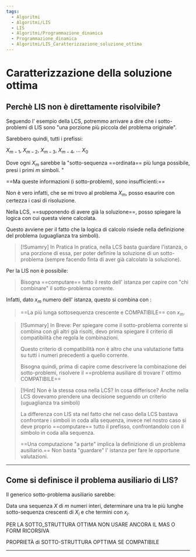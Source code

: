 ```yaml
---
tags:
  - Algoritmi
  - Algoritmi/LIS
  - LIS
  - Algoritmi/Programmazione_dinamica
  - Programmazione_dinamica
  - Algoritmi/LIS_Caratterizzazione_soluzione_ottima
---
```


# Caratterizzazione della soluzione ottima

## Perchè LIS non è direttamente risolvibile?

Seguendo l' esempio della LCS, potremmo arrivare a dire che i sotto-problemi di LIS sono "una porzione più piccola del problema originale".

Sarebbero quindi, tutti i prefissi: 

$X_{m-1}$, $X_{m-2}$, $X_{m-3}$, $X_{m-4}$, ... $X_{0}$ 

Dove ogni $X_m$ sarebbe la "sotto-sequenza ==ordinata== più lunga possibile, presi i primi $m$ simboli. "

==Ma queste informazioni (i sotto-problemi), sono insufficienti:==

Non è vero infatti, che se mi trovo al problema $X_m$, posso esaurire con certezza i casi di risoluzione.

Nella LCS, ==supponendo di avere già la soluzione==, posso spiegare la logica con cui questa viene calcolata.

Questo avviene per il fatto che la logica di calcolo risiede nella definizione del problema (uguaglianza tra simboli).

> [!Sumamry] In Pratica
> In pratica, nella LCS basta guardare l'istanza, o una porzione di essa, per poter definire la soluzione di un sotto-problema (sempre facendo finta di aver già calcolato la soluzione). 

Per la LIS non è possibile:

> Bisogna ==computare== tutto il resto dell'  istanza per capire con "chi combinare" il sotto-problema corrente.

Infatti, dato $x_m$ numero dell' istanza, questo si combina con :

> ==La più lunga sottosequenza crescente e COMPATIBILE== con $x_m$.


> [!Summary] In Breve:
> Per spiegare come il sotto-problema corrente si combina con gli altri già risolti, devo prima spiegare il criterio di compatibilità che regola le combinazioni.
> 
> Questo criterio di compatibilità non è altro che una valutazione fatta su tutti i numeri precedenti a quello corrente.
> 
> Bisogna quindi, prima di capire come descrivere la combinazione dei sotto-problemi, risolvere il ==problema ausiliare di trovare l' ottimo COMPATIBILE==

> [!Hint] Non è la stessa cosa nella LCS? In cosa differisce?
> Anche nella LCS dovevamo prendere una decisione seguendo un criterio (uguaglianza tra simboli)
> 
> La differenza con LIS sta nel fatto che nel caso della LCS bastava confrontare i simboli in coda alla sequenza, invece nel nostro caso si deve proprio ==computare== tutto il prefisso, confrontandolo con il simbolo in coda alla sequenza.
> 
> ==Una computazione "a parte" implica la definizione di un problema ausiliario.== 
> Non basta "guardare" l' istanza per fare le opportune valutazioni.
> 

***

## Come si definisce il problema ausiliario di LIS?

Il generico sotto-problema ausiliario sarebbe:

Data una sequenza $X$ di $m$ numeri interi, determinare una tra le più lunghe sotto-sequenza crescenti di $X_i$ e che termini con $x_i$.

PER LA SOTTO_STRUTTURA OTTIMA NON USARE ANCORA IL MAS O FORM RICORSIVA 


PROPRIETÀ di SOTTO-STRUTTURA OPTTIMA SE COMPATIBILE 

***

